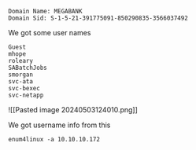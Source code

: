 
```
Domain Name: MEGABANK                                                                                                                            
Domain Sid: S-1-5-21-391775091-850290835-3566037492
```

We got some user names
```
Guest  
mhope 
roleary        
SABatchJobs  
smorgan      
svc-ata   
svc-bexec    
svc-netapp    
```
![[Pasted image 20240503124010.png]]


We got username info from this
```
enum4linux -a 10.10.10.172
```